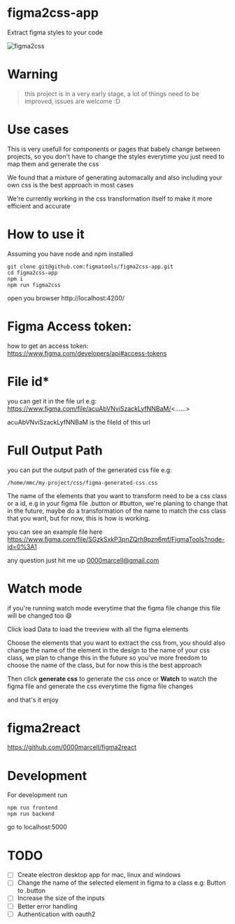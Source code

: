 # figma2css-app

Extract figma styles to your code

![figma2css](https://marcell-assets.s3-sa-east-1.amazonaws.com/figma2css-gif.gif)

# Warning
> this project is in a very early stage, a lot of things need to be improved, issues are welcome :D

# Use cases

This is very usefull for components or pages that babely change between projects, so you don't have to change the styles everytime
you just need to map them and generate the css

We found that a mixture of generating automacally and also including your own css is the best approach in most cases

We're currently working in the css transformation itself to make it more efficient and accurate

# How to use it

Assuming you have node and npm installed

```
git clone git@github.com:figmatools/figma2css-app.git 
cd figma2css-app
npm i
npm run figma2css
```

open you browser http://localhost:4200/

# Figma Access token:
how to get an access token:
https://www.figma.com/developers/api#access-tokens

# File id*
you can get it in the file url e.g:
https://www.figma.com/file/acuAbVNviSzackLyfNNBaM/<......>

acuAbVNviSzackLyfNNBaM is the fileId of this url

# Full Output Path
you can put the output path of the generated css file e.g:
```
/home/mmc/my-project/css/figma-generated-css.css
```

The name of the elements that you want to transform need to be a css class or a id, e.g in your figma file .button or #button,
we're planing to change that in the future, maybe do a transformation of the name to match the css class that you want, but for now, this is 
how is working.

you can see an example file here https://www.figma.com/file/SGzkSxkP3pnZQrh9pzn6mf/FigmaTools?node-id=0%3A1

any question just hit me up 0000marcell@gmail.com

# Watch mode

if you're running watch mode everytime that the figma file change this file will be changed too :smile:

Click load Data to load the treeview with all the figma elements

Choose the elements that you want to extract the css from, you should also change the name of the element in the design to 
the name of your css class, we plan to change this in the future so you've more freedom to choose the name of the class, but 
for now this is the best approach

Then click **generate css** to generate the css once
or **Watch** to watch the figma file and generate the css everytime the figma file changes

and that's it enjoy

# figma2react

https://github.com/0000marcell/figma2react


# Development

For development run
```
npm run frontend
npm run backend
```

go to localhost:5000

# TODO

- [ ] Create electron desktop app for mac, linux and windows
- [ ] Change the name of the selected element in figma to a class e.g: Button to .button
- [ ] Increase the size of the inputs
- [ ] Better error handling
- [ ] Authentication with oauth2
